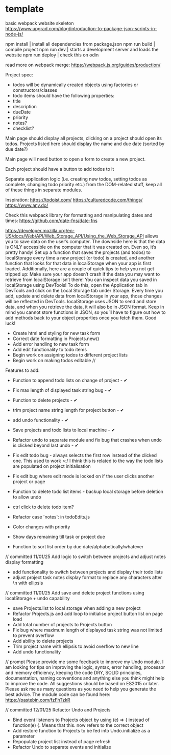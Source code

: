 # template
basic webpack website skeleton
https://www.upgrad.com/blog/introduction-to-package-json-scripts-in-node-js/

npm install | install all dependencies from package.json
npm run build | compile project
npm run dev | starts a development server and loads the website
npm run deploy | check this on odin

read more on webpack merge:
https://webpack.js.org/guides/production/


Project spec:
- todos will be dynamically created objects using factories or constructors/classes
- todo items should have the following properties:
 - title
 - description
 - dueDate
 - priority
 - notes?
 - checklist?

Main page should display all projects, clicking on a project should open its todos. Projects listed here should display the name and due date (sorted by due date?)

Main page will need button to open a form to create a new project.

Each project should have a button to add todos to it

Separate application logic (i.e. creating new todos, setting todos as complete, changing todo priority etc.) from the DOM-related stuff, keep all of these things in separate modules.

Inspiration:
https://todoist.com/
https://culturedcode.com/things/
https://www.any.do/

Check this webpack library for formatting and manipulating dates and times:
https://github.com/date-fns/date-fns

https://developer.mozilla.org/en-US/docs/Web/API/Web_Storage_API/Using_the_Web_Storage_API
allows you to save data on the user’s computer. The downside here is that the data is ONLY accessible on the computer that it was created on. Even so, it’s pretty handy! Set up a function that saves the projects (and todos) to localStorage every time a new project (or todo) is created, and another function that looks for that data in localStorage when your app is first loaded. Additionally, here are a couple of quick tips to help you not get tripped up:
Make sure your app doesn’t crash if the data you may want to retrieve from localStorage isn’t there!
You can inspect data you saved in localStorage using DevTools! To do this, open the Application tab in DevTools and click on the Local Storage tab under Storage. Every time you add, update and delete data from localStorage in your app, those changes will be reflected in DevTools.
localStorage uses JSON to send and store data, and when you retrieve the data, it will also be in JSON format. Keep in mind you cannot store functions in JSON, so you’ll have to figure out how to add methods back to your object properties once you fetch them. Good luck!



 - Create html and styling for new task form
 - Correct date formatting in Projects.new()
 - Add error handling to new task form
 - Add edit functionality to todo items
 - Begin work on assigning todos to different project lists
 - Begin work on making todos editable
 //



 Features to add:
 - Function to append todo lists on change of project - ✔
 - Fix max length of displayed task string bug - ✔
 - Function to delete projects - ✔
 - trim project name string length for project button - ✔
 - add undo functionality - ✔
 - Save projects and todo lists to local machine - ✔
 - Refactor undo to separate module and fix bug that crashes when undo is clicked beyond last undo - ✔

 - Fix edit todo bug - always selects the first row instead of the clicked one. This used to work >:/
    I think this is related to the way the todo lists are populated on project initialisation
 - Fix edit bug where edit mode is locked on if the user clicks another project or page
 - Function to delete todo list items - backup local storage before deletion to allow undo
 - ctrl click to delete todo item?
 - Refactor case 'notes': in todoEdits.js
 - Color changes with priority
 - Show days remaining till task or project due
 - Function to sort list order by due date/alphabetically/whatever

// committed 11/01/25
Add logic to switch between projects and adjust notes display formatting

 - add functionality to switch between projects and display their todo lists
 - adjust project task notes display format to replace any characters after \n with ellipsis

 // committed 11/01/25
Add save and delete project functions using localStorage + undo capability

 - save Projects.list to local storage when adding a new project
 - Refactor Projects.js and add loop to initialise project button list on page load
 - Add total number of projects to Projects button
 - Fix bug where maximum length of displayed task string was not limited to prevent overflow
 - Add ability to delete projects
 - Trim project name with ellipsis to avoid overflow to new line
 - Add undo functionality


// prompt
Please provide me some feedback to improve my Undo module. I am looking for tips on improving the logic, syntax, error handling, processor and memory efficiency, keeping the code DRY, SOLID principles, documentation, naming conventions and anything else you think might help to improve the code.
All suggestions should be based on ES2015 or later. Please ask me as many questions as you need to help you generate the best advice.
The module code can be found here: https://pastebin.com/fzFhTzkR

// committed 12/01/25
Refactor Undo and Projects

 - Bind event listeners to Projects object by using  (e) => { instead of 
    function(e) {. Means that this. now refers to the correct object
 - Add restore function to Projects to be fed into Undo.initialize as a parameter
 - Repopulate project list instead of page refresh
 - Refactor Undo to separate events and initialize

